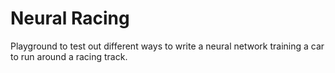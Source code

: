 # Neural Racing

Playground to test out different ways to write a neural network training a car to run around a racing track.
